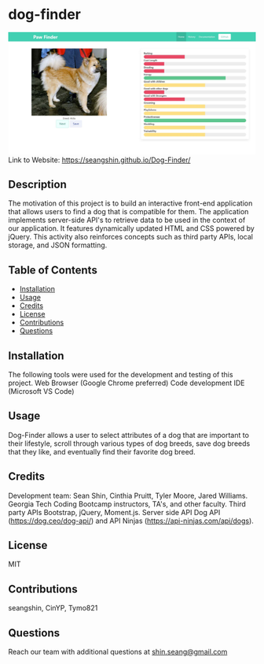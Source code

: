 # dog-finder

![](assets/screenshot.JPG)
Link to Website: https://seangshin.github.io/Dog-Finder/

## Description
The motivation of this project is to build an interactive front-end application that allows users to find a dog that is compatible for them. The application implements server-side API's to retrieve data to be used in the context of our application. It features dynamically updated HTML and CSS powered by jQuery. This activity also reinforces concepts such as third party APIs, local storage, and JSON formatting.

## Table of Contents
- [Installation](#installation)
- [Usage](#usage)
- [Credits](#credits)
- [License](#license)
- [Contributions](#contributions)
- [Questions](#questions)
  
## Installation
The following tools were used for the development and testing of this project. Web Browser (Google Chrome preferred) Code development IDE (Microsoft VS Code)
  
## Usage 
Dog-Finder allows a user to select attributes of a dog that are important to their lifestyle, scroll through various types of dog breeds, save dog breeds that they like, and eventually find their favorite dog breed.
  
## Credits
Development team: Sean Shin, Cinthia Pruitt, Tyler Moore, Jared Williams. Georgia Tech Coding Bootcamp instructors, TA's, and other faculty. Third party APIs Bootstrap, jQuery, Moment.js. Server side API Dog API (https://dog.ceo/dog-api/) and API Ninjas (https://api-ninjas.com/api/dogs).

## License
MIT

## Contributions
seangshin, CinYP, Tymo821
  
## Questions
Reach our team with additional questions at shin.seang@gmail.com
